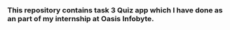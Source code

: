 ### This repository contains task 3 Quiz app which I have done as an part of my internship at Oasis Infobyte.
